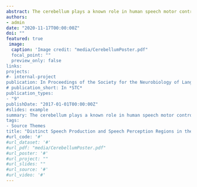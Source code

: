 ```yaml
---
abstract: The cerebellum plays a known role in human speech motor control, but its role in speech perception and language comprehension remains somewhat of a mystery. Recent neuroimaging meta-analyses report a functional topology of activation in the cerebellum related to language use. However, these meta-analyses are based on a small number of studies and they fail to illuminate the roles of the cerebellum in both language use and the subprocesses that define it. Here we conduct a large scale and specific meta-analysis to test the prediction that the cerebellum contains distinct circuits for action and perception in speech processing. 
authors:
- admin
date: "2020-11-17T00:00:00Z"
doi: ""
featured: true
 image:
  caption: 'Image credit: "media/CerebellumPoster.pdf"
  focal_point: ""
  preview_only: false
links:
projects:
#- internal-project
publication: In Proceedings of the Society for the Neurobiology of Language.
# publication_short: In *STC*
publication_types:
- "9"
publishDate: "2017-01-01T00:00:00Z"
#slides: example
summary: The cerebellum plays a known role in human speech motor control, but its role in speech perception and language comprehension remains somewhat of a mystery. Recent neuroimaging meta-analyses report a functional topology of activation in the cerebellum related to language use. However, these meta-analyses are based on a small number of studies and they fail to illuminate the roles of the cerebellum in both language use and the subprocesses that define it. Here we conduct a large scale and specific meta-analysis to test the prediction that the cerebellum contains distinct circuits for action and perception in speech processing. 
tags:
- Source Themes
title: "Distinct Speech Production and Speech Perception Regions in the Human Cerebellum: A Neuroimaging Meta-Analysis"
#url_code: '#'
#url_dataset: '#'
#url_pdf: "media/CerebellumPoster.pdf"
#url_poster: '#'
#url_project: ""
#url_slides: ""
#url_source: '#'
#url_video: '#'
---
```


